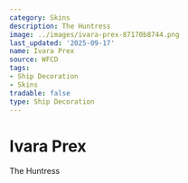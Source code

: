 ```yaml
---
category: Skins
description: The Huntress
image: ../images/ivara-prex-87170b8744.png
last_updated: '2025-09-17'
name: Ivara Prex
source: WFCD
tags:
- Ship Decoration
- Skins
tradable: false
type: Ship Decoration
---
```


# Ivara Prex

The Huntress

